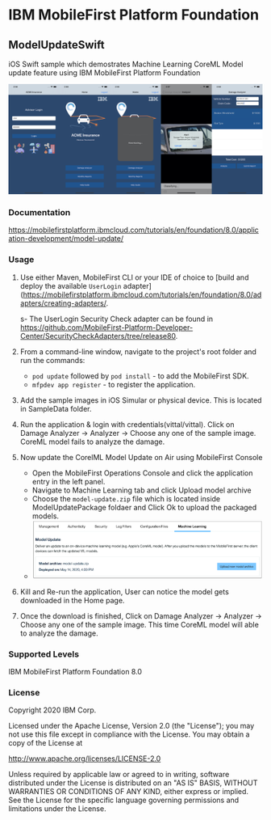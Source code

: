 IBM MobileFirst Platform Foundation
===
## ModelUpdateSwift
iOS Swift sample which demostrates Machine Learning CoreML Model update feature using IBM MobileFirst Platform Foundation 

![Model Update Screenshot](screenshot.jpg)

### Documentation
https://mobilefirstplatform.ibmcloud.com/tutorials/en/foundation/8.0/application-development/model-update/

### Usage

1. Use either Maven, MobileFirst CLI or your IDE of choice to [build and deploy the available `UserLogin` adapter](https://mobilefirstplatform.ibmcloud.com/tutorials/en/foundation/8.0/adapters/creating-adapters/.

    s-  The UserLogin Security Check adapter can be found in https://github.com/MobileFirst-Platform-Developer-Center/SecurityCheckAdapters/tree/release80.

2. From a command-line window, navigate to the project's root folder and run the commands:
    - `pod update` followed by `pod install` - to add the MobileFirst SDK.
    - `mfpdev app register` - to register the application.

3. Add the sample images in iOS Simular or physical device. This is located in SampleData folder.

4. Run the application & login with credentials(vittal/vittal). Click on Damage Analyzer -> Analyzer -> Choose any one of the sample image. CoreML model fails to analyze the damage.

5. Now update the CorelML Model Update on Air using MobileFirst Console
    - Open the MobileFirst Operations Console and click the application entry in the left panel.
    - Navigate to Machine Learning tab and click Upload model archive 
    - Choose the `model-update.zip` file which is located inside ModelUpdatePackage foldaer and Click Ok to upload the packaged models.
    - ![Model Update Screenshot](modelupdate.png)

6. Kill and Re-run the application, User can notice the model gets downloaded in the Home page.

7. Once the download is finished, Click on Damage Analyzer -> Analyzer -> Choose any one of the sample image. This time CoreML model will able to analyze the damage.

### Supported Levels
IBM MobileFirst Platform Foundation 8.0

### License
Copyright 2020 IBM Corp.

Licensed under the Apache License, Version 2.0 (the "License");
you may not use this file except in compliance with the License.
You may obtain a copy of the License at

http://www.apache.org/licenses/LICENSE-2.0

Unless required by applicable law or agreed to in writing, software
distributed under the License is distributed on an "AS IS" BASIS,
WITHOUT WARRANTIES OR CONDITIONS OF ANY KIND, either express or implied.
See the License for the specific language governing permissions and
limitations under the License.

